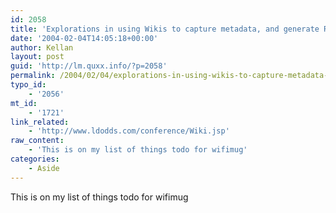 ```yaml
---
id: 2058
title: 'Explorations in using Wikis to capture metadata, and generate RDF'
date: '2004-02-04T14:05:18+00:00'
author: Kellan
layout: post
guid: 'http://lm.quxx.info/?p=2058'
permalink: /2004/02/04/explorations-in-using-wikis-to-capture-metadata-and-generate-rdf/
typo_id:
    - '2056'
mt_id:
    - '1721'
link_related:
    - 'http://www.ldodds.com/conference/Wiki.jsp'
raw_content:
    - 'This is on my list of things todo for wifimug'
categories:
    - Aside
---
```


This is on my list of things todo for wifimug